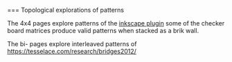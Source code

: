 === Topological explorations of patterns

The 4x4 pages explore patterns of the [inkscape plugin](https://github.com/d-bl/inkscape-bobbinlace/tree/master/input/lace_ground/checker) some of the checker board matrices produce valid patterns when stacked as a brik wall.

The bi- pages explore interleaved patterns of https://tesselace.com/research/bridges2012/